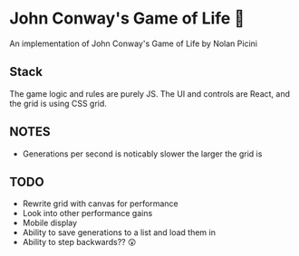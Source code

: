 # John Conway's Game of Life 🌄

An implementation of John Conway's Game of Life by Nolan Picini

## Stack

The game logic and rules are purely JS. The UI and controls are React, and the grid is using CSS grid.

## NOTES

- Generations per second is noticably slower the larger the grid is

## TODO

- Rewrite grid with canvas for performance
- Look into other performance gains
- Mobile display
- Ability to save generations to a list and load them in
- Ability to step backwards?? 😲
